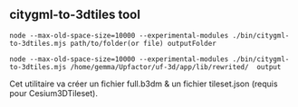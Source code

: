 ## citygml-to-3dtiles tool
```
node --max-old-space-size=10000 --experimental-modules ./bin/citygml-to-3dtiles.mjs path/to/folder(or file) outputFolder

node --max-old-space-size=10000 --experimental-modules ./bin/citygml-to-3dtiles.mjs /home/gemma/Upfactor/uf-3d/app/lib/rewrited/  output
```
Cet utilitaire va créer un fichier full.b3dm & un fichier tileset.json (requis pour Cesium3DTileset).
